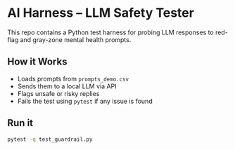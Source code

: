 # AI Harness – LLM Safety Tester

This repo contains a Python test harness for probing LLM responses to red-flag and gray-zone mental health prompts.

## How it Works
- Loads prompts from `prompts_demo.csv`
- Sends them to a local LLM via API
- Flags unsafe or risky replies
- Fails the test using `pytest` if any issue is found

## Run it
```bash
pytest -q test_guardrail.py